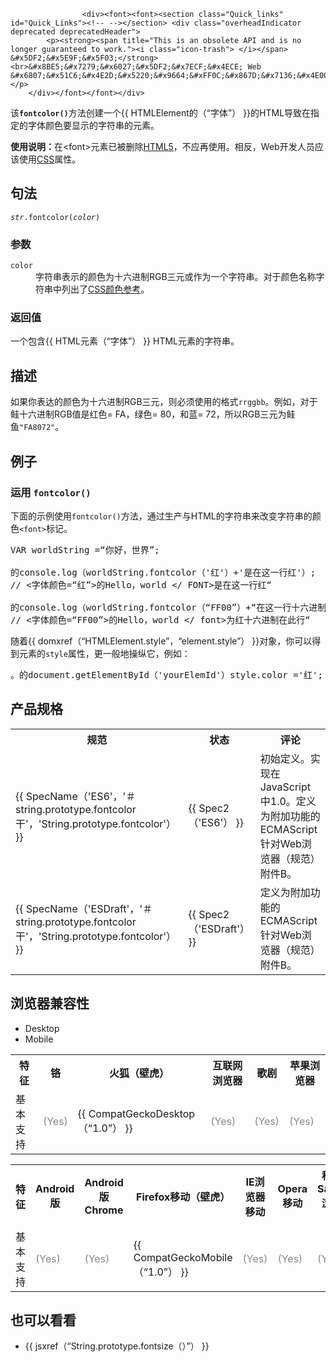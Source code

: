 
                
                  
                    <div><font><font><section class="Quick_links" id="Quick_Links"><!-- --></section> <div class="overheadIndicator deprecated deprecatedHeader"> 
            <p><strong><span title="This is an obsolete API and is no longer guaranteed to work."><i class="icon-trash"> </i></span> &#x5DF2;&#x5E9F;&#x5F03;</strong><br>&#x8BE5;&#x7279;&#x6027;&#x5DF2;&#x7ECF;&#x4ECE; Web &#x6807;&#x51C6;&#x4E2D;&#x5220;&#x9664;&#xFF0C;&#x867D;&#x7136;&#x4E00;&#x4E9B;&#x6D4F;&#x89C8;&#x5668;&#x76EE;&#x524D;&#x4ECD;&#x7136;&#x652F;&#x6301;&#x5B83;&#xFF0C;&#x4F46;&#x4E5F;&#x8BB8;&#x4F1A;&#x5728;&#x672A;&#x6765;&#x7684;&#x67D0;&#x4E2A;&#x65F6;&#x95F4;&#x505C;&#x6B62;&#x652F;&#x6301;&#xFF0C;&#x8BF7;&#x5C3D;&#x91CF;&#x4E0D;&#x8981;&#x4F7F;&#x7528;&#x8BE5;&#x7279;&#x6027;&#x3002;</p> 
        </div></font></font></div>

<p><font><font>&#x8BE5;</font></font><strong><code>fontcolor()</code></strong><font><font>&#x65B9;&#x6CD5;&#x521B;&#x5EFA;&#x4E00;&#x4E2A;{{ HTMLElement&#x7684;&#xFF08;&#x201C;&#x5B57;&#x4F53;&#x201D;&#xFF09; }}&#x7684;HTML&#x5BFC;&#x81F4;&#x5728;&#x6307;&#x5B9A;&#x7684;&#x5B57;&#x4F53;&#x989C;&#x8272;&#x8981;&#x663E;&#x793A;&#x7684;&#x5B57;&#x7B26;&#x4E32;&#x7684;&#x5143;&#x7D20;&#x3002;</font></font></p>

<div class="note">
<p><strong><font><font>&#x4F7F;&#x7528;&#x8BF4;&#x660E;&#xFF1A;</font></font></strong><font><font>&#x5728;&lt;font&gt;&#x5143;&#x7D20;&#x5DF2;&#x88AB;&#x5220;&#x9664;</font></font><a href="/en-US/docs/Web/Guide/HTML/HTML5"><font><font>HTML5</font></font></a><font><font>&#xFF0C;&#x4E0D;&#x5E94;&#x518D;&#x4F7F;&#x7528;&#x3002;</font><font>&#x76F8;&#x53CD;&#xFF0C;Web&#x5F00;&#x53D1;&#x4EBA;&#x5458;&#x5E94;&#x8BE5;&#x4F7F;&#x7528;</font></font><a href="/en-US/docs/Web/CSS"><font><font>CSS</font></font></a><font><font>&#x5C5E;&#x6027;&#x3002;</font></font></p>
</div>

<h2 id="&#x53E5;&#x6CD5;"><font><font>&#x53E5;&#x6CD5;</font></font></h2>

<pre class="syntaxbox"><code><var>str</var>.fontcolor(<var>color</var>)</code></pre>

<h3 id="&#x53C2;&#x6570;"><font><font>&#x53C2;&#x6570;</font></font></h3>

<dl>
 <dt><code>color</code></dt>
 <dd><font><font>&#x5B57;&#x7B26;&#x4E32;&#x8868;&#x793A;&#x7684;&#x989C;&#x8272;&#x4E3A;&#x5341;&#x516D;&#x8FDB;&#x5236;RGB&#x4E09;&#x5143;&#x6216;&#x4F5C;&#x4E3A;&#x4E00;&#x4E2A;&#x5B57;&#x7B26;&#x4E32;&#x3002;</font><font>&#x5BF9;&#x4E8E;&#x989C;&#x8272;&#x540D;&#x79F0;&#x5B57;&#x7B26;&#x4E32;&#x4E2D;&#x5217;&#x51FA;&#x4E86;</font></font><a href="/en-US/docs/Web/CSS/color_value"><font><font>CSS&#x989C;&#x8272;&#x53C2;&#x8003;</font></font></a><font><font>&#x3002;</font></font></dd>
</dl>

<h3 id="&#x8FD4;&#x56DE;&#x503C;"><font><font>&#x8FD4;&#x56DE;&#x503C;</font></font></h3>

<p><font><font>&#x4E00;&#x4E2A;&#x5305;&#x542B;{{ HTML&#x5143;&#x7D20;&#xFF08;&#x201C;&#x5B57;&#x4F53;&#x201D;&#xFF09; }} HTML&#x5143;&#x7D20;&#x7684;&#x5B57;&#x7B26;&#x4E32;&#x3002;</font></font></p>

<h2 id="&#x63CF;&#x8FF0;"><font><font>&#x63CF;&#x8FF0;</font></font></h2>

<p><font><font>&#x5982;&#x679C;&#x4F60;&#x8868;&#x8FBE;&#x7684;&#x989C;&#x8272;&#x4E3A;&#x5341;&#x516D;&#x8FDB;&#x5236;RGB&#x4E09;&#x5143;&#xFF0C;&#x5219;&#x5FC5;&#x987B;&#x4F7F;&#x7528;&#x7684;&#x683C;&#x5F0F;</font></font><code>rrggbb</code><font><font>&#x3002;</font><font>&#x4F8B;&#x5982;&#xFF0C;&#x5BF9;&#x4E8E;&#x9C91;&#x5341;&#x516D;&#x8FDB;&#x5236;RGB&#x503C;&#x662F;&#x7EA2;&#x8272;= FA&#xFF0C;&#x7EFF;&#x8272;= 80&#xFF0C;&#x548C;&#x84DD;= 72&#xFF0C;&#x6240;&#x4EE5;RGB&#x4E09;&#x5143;&#x4E3A;&#x9C91;&#x9C7C;</font></font><code>&quot;FA8072&quot;</code><font><font>&#x3002;</font></font></p>

<h2 id="&#x4F8B;&#x5B50;"><font><font>&#x4F8B;&#x5B50;</font></font></h2>

<h3 id="&#x8FD0;&#x7528;_fontcolor()"><font><font>&#x8FD0;&#x7528; </font></font><code>fontcolor()</code></h3>

<p><font><font>&#x4E0B;&#x9762;&#x7684;&#x793A;&#x4F8B;&#x4F7F;&#x7528;</font></font><code>fontcolor()</code><font><font>&#x65B9;&#x6CD5;&#xFF0C;&#x901A;&#x8FC7;&#x751F;&#x4EA7;&#x4E0E;HTML&#x7684;&#x5B57;&#x7B26;&#x4E32;&#x6765;&#x6539;&#x53D8;&#x5B57;&#x7B26;&#x4E32;&#x7684;&#x989C;&#x8272;</font></font><code>&lt;font&gt;</code><font><font>&#x6807;&#x8BB0;&#x3002;</font></font></p>

<pre class="brush: js"><font><font>VAR worldString =&#x201C;&#x4F60;&#x597D;&#xFF0C;&#x4E16;&#x754C;&#x201D;;</font></font>
<font><font>
&#x7684;console.log&#xFF08;worldString.fontcolor&#xFF08;&apos;&#x7EA2;&apos;&#xFF09;+&apos;&#x662F;&#x5728;&#x8FD9;&#x4E00;&#x884C;&#x7EA2;&apos;&#xFF09;;</font></font><font><font>
// &lt;&#x5B57;&#x4F53;&#x989C;&#x8272;=&#x201C;&#x7EA2;&#x201D;&gt;&#x7684;Hello&#xFF0C;world &lt;/ FONT&gt;&#x662F;&#x5728;&#x8FD9;&#x4E00;&#x884C;&#x7EA2;&#x201C;</font></font>
<font><font>
&#x7684;console.log&#xFF08;worldString.fontcolor&#xFF08;&#x201C;FF00&#x201D;&#xFF09;+&#x201C;&#x5728;&#x8FD9;&#x4E00;&#x884C;&#x5341;&#x516D;&#x8FDB;&#x5236;&#x7EA2;&apos;&#xFF09;;</font></font><font><font>
// &lt;&#x5B57;&#x4F53;&#x989C;&#x8272;=&#x201C;FF00&#x201D;&gt;&#x7684;Hello&#xFF0C;world &lt;/ font&gt;&#x4E3A;&#x7EA2;&#x5341;&#x516D;&#x8FDB;&#x5236;&#x5728;&#x6B64;&#x884C;&#x201C;</font></font>
</pre>

<p><font><font>&#x968F;&#x7740;{{ domxref&#xFF08;&#x201C;HTMLElement.style&#x201D;&#xFF0C;&#x201C;element.style&#x201D;&#xFF09; }}&#x5BF9;&#x8C61;&#xFF0C;&#x4F60;&#x53EF;&#x4EE5;&#x5F97;&#x5230;&#x5143;&#x7D20;&#x7684;</font></font><code>style</code><font><font>&#x5C5E;&#x6027;&#xFF0C;&#x66F4;&#x4E00;&#x822C;&#x5730;&#x64CD;&#x7EB5;&#x5B83;&#xFF0C;&#x4F8B;&#x5982;&#xFF1A;</font></font></p>

<pre class="brush: js"><font><font>&#x3002;&#x7684;document.getElementById&#xFF08;&apos;yourElemId&apos;&#xFF09;style.color =&apos;&#x7EA2;&apos;;
</font></font></pre>

<h2 id="&#x4EA7;&#x54C1;&#x89C4;&#x683C;"><font><font>&#x4EA7;&#x54C1;&#x89C4;&#x683C;</font></font></h2>

<table class="standard-table">
 <tbody>
  <tr>
   <th scope="col"><font><font>&#x89C4;&#x8303;</font></font></th>
   <th scope="col"><font><font>&#x72B6;&#x6001;</font></font></th>
   <th scope="col"><font><font>&#x8BC4;&#x8BBA;</font></font></th>
  </tr>
  <tr>
   <td><font><font>{{ SpecName&#xFF08;&apos;ES6&apos;&#xFF0C;&apos;&#xFF03;string.prototype.fontcolor&#x5E72;&apos;&#xFF0C;&apos;String.prototype.fontcolor&apos;&#xFF09; }}</font></font></td>
   <td><font><font>{{ Spec2&#xFF08;&apos;ES6&apos;&#xFF09; }}</font></font></td>
   <td><font><font>&#x521D;&#x59CB;&#x5B9A;&#x4E49;&#x3002;</font><font>&#x5B9E;&#x73B0;&#x5728;JavaScript&#x4E2D;1.0&#x3002;</font><font>&#x5B9A;&#x4E49;&#x4E3A;&#x9644;&#x52A0;&#x529F;&#x80FD;&#x7684;ECMAScript&#x9488;&#x5BF9;Web&#x6D4F;&#x89C8;&#x5668;&#xFF08;&#x89C4;&#x8303;&#xFF09;&#x9644;&#x4EF6;B&#x3002;</font></font></td>
  </tr>
  <tr>
   <td><font><font>{{ SpecName&#xFF08;&apos;ESDraft&apos;&#xFF0C;&apos;&#xFF03;string.prototype.fontcolor&#x5E72;&apos;&#xFF0C;&apos;String.prototype.fontcolor&apos;&#xFF09; }}</font></font></td>
   <td><font><font>{{ Spec2&#xFF08;&apos;ESDraft&apos;&#xFF09; }}</font></font></td>
   <td><font><font>&#x5B9A;&#x4E49;&#x4E3A;&#x9644;&#x52A0;&#x529F;&#x80FD;&#x7684;ECMAScript&#x9488;&#x5BF9;Web&#x6D4F;&#x89C8;&#x5668;&#xFF08;&#x89C4;&#x8303;&#xFF09;&#x9644;&#x4EF6;B&#x3002;</font></font></td>
  </tr>
 </tbody>
</table>

<h2 id="&#x6D4F;&#x89C8;&#x5668;&#x517C;&#x5BB9;&#x6027;"><font><font>&#x6D4F;&#x89C8;&#x5668;&#x517C;&#x5BB9;&#x6027;</font></font></h2>

<div><font><font><div class="htab"> 
    <a name="AutoCompatibilityTable" id="AutoCompatibilityTable"></a> 
    <ul> 
        <li class="selected"><a>Desktop</a></li> 
        <li><a>Mobile</a></li> 
    </ul> 
</div></font></font></div>

<div id="compat-desktop">
<table class="compat-table">
 <tbody>
  <tr>
   <th><font><font>&#x7279;&#x5F81;</font></font></th>
   <th><font><font>&#x94EC;</font></font></th>
   <th><font><font>&#x706B;&#x72D0;&#xFF08;&#x58C1;&#x864E;&#xFF09;</font></font></th>
   <th><font><font>&#x4E92;&#x8054;&#x7F51;&#x6D4F;&#x89C8;&#x5668;</font></font></th>
   <th><font><font>&#x6B4C;&#x5267;</font></font></th>
   <th><font><font>&#x82F9;&#x679C;&#x6D4F;&#x89C8;&#x5668;</font></font></th>
  </tr>
  <tr>
   <td><font><font>&#x57FA;&#x672C;&#x652F;&#x6301;</font></font></td>
   <td><font><font><span title="Please update this with the earliest version of support." style="color: #888;">(Yes)</span></font></font></td>
   <td><font><font>{{ CompatGeckoDesktop&#xFF08;&#x201C;1.0&#x201D;&#xFF09; }}</font></font></td>
   <td><font><font><span title="Please update this with the earliest version of support." style="color: #888;">(Yes)</span></font></font></td>
   <td><font><font><span title="Please update this with the earliest version of support." style="color: #888;">(Yes)</span></font></font></td>
   <td><font><font><span title="Please update this with the earliest version of support." style="color: #888;">(Yes)</span></font></font></td>
  </tr>
 </tbody>
</table>
</div>

<div id="compat-mobile">
<table class="compat-table">
 <tbody>
  <tr>
   <th><font><font>&#x7279;&#x5F81;</font></font></th>
   <th><font><font>Android&#x7248;</font></font></th>
   <th><font><font>Android&#x7248;Chrome</font></font></th>
   <th><font><font>Firefox&#x79FB;&#x52A8;&#xFF08;&#x58C1;&#x864E;&#xFF09;</font></font></th>
   <th><font><font>IE&#x6D4F;&#x89C8;&#x5668;&#x79FB;&#x52A8;</font></font></th>
   <th><font><font>Opera&#x79FB;&#x52A8;</font></font></th>
   <th><font><font>&#x79FB;&#x52A8;Safari&#x6D4F;&#x89C8;&#x5668;</font></font></th>
  </tr>
  <tr>
   <td><font><font>&#x57FA;&#x672C;&#x652F;&#x6301;</font></font></td>
   <td><font><font><span title="Please update this with the earliest version of support." style="color: #888;">(Yes)</span></font></font></td>
   <td><font><font><span title="Please update this with the earliest version of support." style="color: #888;">(Yes)</span></font></font></td>
   <td><font><font>{{ CompatGeckoMobile&#xFF08;&#x201C;1.0&#x201D;&#xFF09; }}</font></font></td>
   <td><font><font><span title="Please update this with the earliest version of support." style="color: #888;">(Yes)</span></font></font></td>
   <td><font><font><span title="Please update this with the earliest version of support." style="color: #888;">(Yes)</span></font></font></td>
   <td><font><font><span title="Please update this with the earliest version of support." style="color: #888;">(Yes)</span></font></font></td>
  </tr>
 </tbody>
</table>
</div>

<h2 id="&#x4E5F;&#x53EF;&#x4EE5;&#x770B;&#x770B;"><font><font>&#x4E5F;&#x53EF;&#x4EE5;&#x770B;&#x770B;</font></font></h2>

<ul>
 <li><font><font>{{ jsxref&#xFF08;&#x201C;String.prototype.fontsize&#xFF08;&#xFF09;&#x201D;&#xFF09; }}</font></font></li>
</ul>
                  
                
              